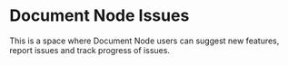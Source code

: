 # Document Node Issues

This is a space where Document Node users can suggest new features, report issues and track progress of issues.
